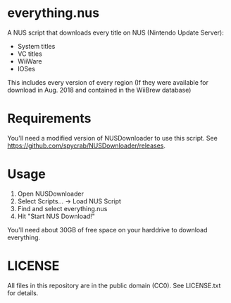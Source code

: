 # everything.nus

A NUS script that downloads every title on NUS (Nintendo Update Server):

* System titles
* VC titles
* WiiWare
* IOSes

This includes every version of every region (If they were available for download in Aug. 2018 and contained in the WiiBrew database)

# Requirements

You'll need a modified version of NUSDownloader to use this script.
See https://github.com/spycrab/NUSDownloader/releases.

# Usage

1. Open NUSDownloader
2. Select Scripts... -> Load NUS Script
3. Find and select everything.nus
4. Hit "Start NUS Download!"

You'll need about 30GB of free space on your harddrive to download everything.

# LICENSE

All files in this repository are in the public domain (CC0).
See LICENSE.txt for details.